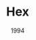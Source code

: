 ---
discogs_id: 97267
discogs_master_id: 12315
title: Hex
artists: ['Bark Psychosis']
date: 1994
genre: ['Rock']
image: Hex-97267.jpg
label: Circa
country: UK
styles: ['Post Rock']
video: https://www.youtube.com/watch?v=k-6lvU3O6kM
category: Post-rock
---